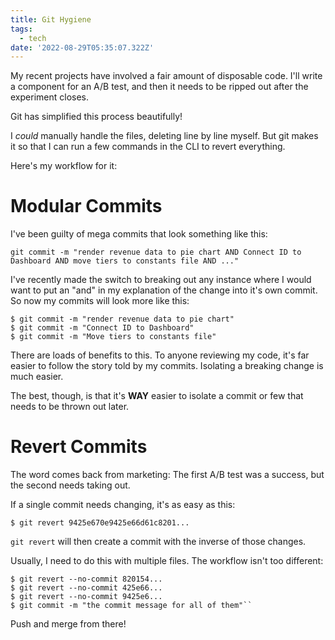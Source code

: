 ```yaml
---
title: Git Hygiene
tags:
  - tech
date: '2022-08-29T05:35:07.322Z'
---
```


My recent projects have involved a fair amount of disposable code. I'll write a component for an A/B test, and then it needs to be ripped out after the experiment closes.

Git has simplified this process beautifully!

I _could_ manually handle the files, deleting line by line myself. But git makes it so that I can run a few commands in the CLI to revert everything.

Here's my workflow for it:

# Modular Commits

I've been guilty of mega commits that look something like this:

```
git commit -m "render revenue data to pie chart AND Connect ID to Dashboard AND move tiers to constants file AND ..."
```

I've recently made the switch to breaking out any instance where I would want to put an "and" in my explanation of the change into it's own commit. So now my commits will look more like this:

```
$ git commit -m "render revenue data to pie chart"
$ git commit -m "Connect ID to Dashboard"
$ git commit -m "Move tiers to constants file"
```

There are loads of benefits to this. To anyone reviewing my code, it's far easier to follow the story told by my commits. Isolating a breaking change is much easier.

The best, though, is that it's **WAY** easier to isolate a commit or few that needs to be thrown out later.

# Revert Commits

The word comes back from marketing: The first A/B test was a success, but the second needs taking out.

If a single commit needs changing, it's as easy as this:

```
$ git revert 9425e670e9425e66d61c8201...
```

`git revert` will then create a commit with the inverse of those changes.

Usually, I need to do this with multiple files. The workflow isn't too different:

```
$ git revert --no-commit 820154...
$ git revert --no-commit 425e66...
$ git revert --no-commit 9425e6...
$ git commit -m "the commit message for all of them"``

```

Push and merge from there!
